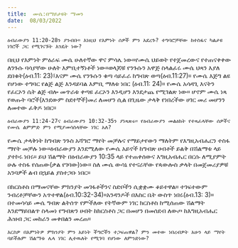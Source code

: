 ```yaml
---
title:  ሙሴ:በማይታዩት ማመን
date:  08/03/2022
---
```


`ዕብራውያን 11:20-28ን ያንብቡ። እነዚህ የእምነት ሰዎች ምን አደረጉ? ተግባሮቻቸው ከተስፋና ካልታዩ ነገሮች ጋር የሚገናኙት እንዴት ነው?`

በዚህ የእምነት ምዕራፍ ሙሴ ሁለተኛው ዋና ምሳሌ ነው።የሙሴ ህይወት የተጀመረውና የተጠናቀቀው ለንጉሱ ባሳያቸው ሁለት እምቢተኝነቶች ነው።ወላጆቹ የንጉሱን አዋጅ ስላልፈሩ ሙሴ ህጻን እያለ ደበቁት(ዕብ.11: 23)፤እናም ሙሴ የንጉሱን ቁጣ ሳይፈራ ከግብጽ ወጣ(ዕብ.11:27)። የሙሴ እጅግ ልዩ የሆነው ተግባር የልጅ ልጅ እንዳይባል እምቢ ማለቱ ነበር (ዕብ.11: 24)። የሙሴ አሳዳጊ እናትን የፈርኦን ሴት ልጅ ብሎ መጥራቱ ቀጣዩ ፈርኦን እንዲሆን እንደታጨ የሚገልጽ ነው። ሆኖም ሙሴ ነጻ የወጡት ባሮች(እንደውም ስደተኞች)መሪ ለመሆን ሲል በጊዜው ታላቅ የነበረችው ሀገር መሪ መሆንን ለመተው ፈቅዶ ነበር።

`ዕብራውያን 11:24-27ና ዕብራውያን 10:32-35ን ያነጻጽሩ። የዕብራውያን መልዕክት የተጻፈላቸው ሰዎችና የሙሴ ልምምድ ምን የሚያመሳስላቸው ነገር አለ?`

የሙሴ ታላቅነት ከግብጽ ንጉስ አሻግሮ ማየት መቻሉና የማይታየውን ማለትም የእግዚአብሔርን ተስፋ ማየት መቻሉ ነው።ዕብራውያን እንደሚለው የሙሴ አይኖች ከግብጽ ሀብቶች ይልቅ በሽልማቱ ላይ ያተኮሩ ነበሩ። ይህ ሽልማት በዕብራውያን 10:35 ላይ የተጠቀሰውና እግዚአብሔር በርሱ ለሚያምት ሁሉ ተስፋ የሰጠው(ቃል የገባው)ነው። ስለ ሙሴ ውሳኔ የተናራቸው የጳውሎስ ቃላት በመጀመሪያዎቹ አንባዎች ልብ በኋይል ያስተጋቡ ነበር።

በክርስቶስ በማመናቸው ምክንያት መገፋቶችንና ስድቦችን ሲቋቋሙ ቆይተዋል። ተገፍተውም ንብረቶቻቸውን አጥተዋል(ዕብ.10:32-34)።አንዳንዶች በእስር ቤት ውስጥ ነበሩ(ዕብ.13: 3)። በተመሳሳይ ሙሴ ግብጽ ልትሰጥ የምችለው የትኛውም ነገር ክርስቶስ ከሚሰጠው ሽልማት እንደማይበልጥ ስላመነ የግብጽን ሀብት ከክርስቶስ ጋር በመሆን በመሰደብ ለውጦ ከእግዚአብሔር ሕዝብ ጋር መከራን መቀበልን መረጠ።

`እርስዎ በእምነትዎ ምክንያት ምን አይነት ችግሮችን ተጋፍጠዋል? ምን መተው ነበረብዎት አሁን ላይ ማየት ባይችሉም ሽልማቱ ሌላ ነገር ሊተዉለት የሚገባ የሆነው ለምንድነው?`